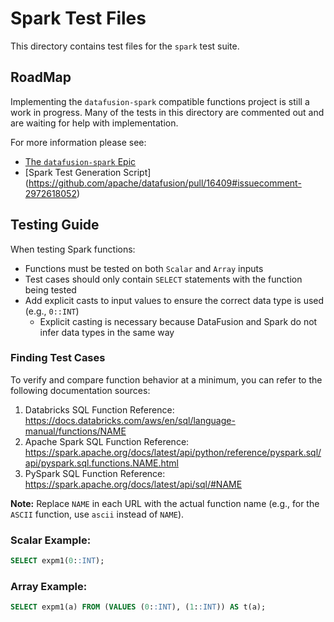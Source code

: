 <!---
  Licensed to the Apache Software Foundation (ASF) under one
  or more contributor license agreements.  See the NOTICE file
  distributed with this work for additional information
  regarding copyright ownership.  The ASF licenses this file
  to you under the Apache License, Version 2.0 (the
  "License"); you may not use this file except in compliance
  with the License.  You may obtain a copy of the License at

    http://www.apache.org/licenses/LICENSE-2.0

  Unless required by applicable law or agreed to in writing,
  software distributed under the License is distributed on an
  "AS IS" BASIS, WITHOUT WARRANTIES OR CONDITIONS OF ANY
  KIND, either express or implied.  See the License for the
  specific language governing permissions and limitations
  under the License.
-->

# Spark Test Files

This directory contains test files for the `spark` test suite.

## RoadMap

Implementing the `datafusion-spark` compatible functions project is still a work in progress.
Many of the tests in this directory are commented out and are waiting for help with implementation.

For more information please see:
* [The `datafusion-spark` Epic](https://github.com/apache/datafusion/issues/15914)
* [Spark Test Generation Script] (https://github.com/apache/datafusion/pull/16409#issuecomment-2972618052)

## Testing Guide

When testing Spark functions:

- Functions must be tested on both `Scalar` and `Array` inputs
- Test cases should only contain `SELECT` statements with the function being tested
- Add explicit casts to input values to ensure the correct data type is used (e.g., `0::INT`)
  - Explicit casting is necessary because DataFusion and Spark do not infer data types in the same way

### Finding Test Cases

To verify and compare function behavior at a minimum, you can refer to the following documentation sources:

1. Databricks SQL Function Reference:
   https://docs.databricks.com/aws/en/sql/language-manual/functions/NAME
2. Apache Spark SQL Function Reference:
   https://spark.apache.org/docs/latest/api/python/reference/pyspark.sql/api/pyspark.sql.functions.NAME.html
3. PySpark SQL Function Reference:
   https://spark.apache.org/docs/latest/api/sql/#NAME

**Note:** Replace `NAME` in each URL with the actual function name (e.g., for the `ASCII` function, use `ascii` instead
of `NAME`).

### Scalar Example:

```sql
SELECT expm1(0::INT);
```

### Array Example:

```sql
SELECT expm1(a) FROM (VALUES (0::INT), (1::INT)) AS t(a);
```
